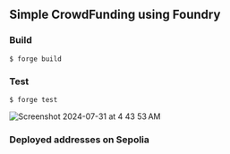 ## Simple CrowdFunding using Foundry

### Build

```shell
$ forge build
```

### Test

```shell
$ forge test
```
![Screenshot 2024-07-31 at 4 43 53 AM](https://github.com/user-attachments/assets/2dad6fd3-0bae-4bb1-b93b-b0aec849f15e)


### Deployed addresses on Sepolia
